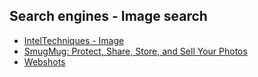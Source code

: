 ## Search engines - Image search
- [IntelTechniques - Image](https://inteltechniques.com/osint/reverse.image.html)
- [SmugMug: Protect, Share, Store, and Sell Your Photos](http://www.smugmug.com/)
- [Webshots](http://webshots.com/)